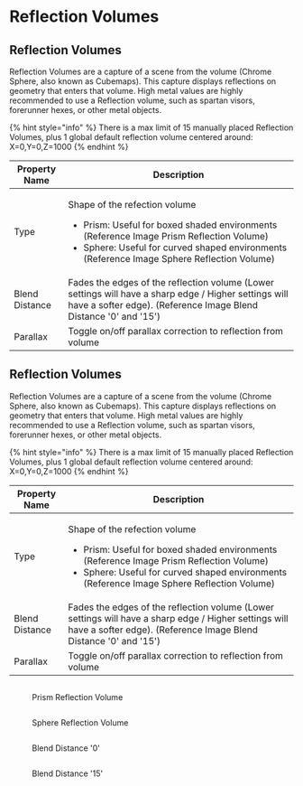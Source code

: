# Reflection Volumes

## Reflection Volumes

Reflection Volumes are a capture of a scene from the volume (Chrome Sphere, also known as Cubemaps). This capture displays reflections on geometry that enters that volume. High metal values are highly recommended to use a Reflection volume, such as spartan visors, forerunner hexes, or other metal objects.

{% hint style="info" %}
There is a max limit of 15 manually placed Reflection Volumes, plus 1 global default reflection volume centered around: X=0,Y=0,Z=1000
{% endhint %}

| Property Name  | Description                                                                                                                                                                                                                                  |
| -------------- | -------------------------------------------------------------------------------------------------------------------------------------------------------------------------------------------------------------------------------------------- |
| Type           | <p>Shape of the refection volume</p><ul><li>Prism: Useful for boxed shaded environments (Reference Image Prism Reflection Volume)</li><li>Sphere: Useful for curved shaped environments (Reference Image Sphere Reflection Volume)</li></ul> |
| Blend Distance | Fades the edges of the reflection volume (Lower settings will have a sharp edge / Higher settings will have a softer edge). (Reference Image Blend Distance '0' and '15')                                                                    |
| Parallax       | Toggle on/off parallax correction to reflection from volume                                                                                                                                                                                  |

## Reflection Volumes

Reflection Volumes are a capture of a scene from the volume (Chrome Sphere, also known as Cubemaps). This capture displays reflections on geometry that enters that volume. High metal values are highly recommended to use a Reflection volume, such as spartan visors, forerunner hexes, or other metal objects.

{% hint style="info" %}
There is a max limit of 15 manually placed Reflection Volumes, plus 1 global default reflection volume centered around: X=0,Y=0,Z=1000
{% endhint %}

| Property Name  | Description                                                                                                                                                                                                                                  |
| -------------- | -------------------------------------------------------------------------------------------------------------------------------------------------------------------------------------------------------------------------------------------- |
| Type           | <p>Shape of the refection volume</p><ul><li>Prism: Useful for boxed shaded environments (Reference Image Prism Reflection Volume)</li><li>Sphere: Useful for curved shaped environments (Reference Image Sphere Reflection Volume)</li></ul> |
| Blend Distance | Fades the edges of the reflection volume (Lower settings will have a sharp edge / Higher settings will have a softer edge). (Reference Image Blend Distance '0' and '15')                                                                    |
| Parallax       | Toggle on/off parallax correction to reflection from volume                                                                                                                                                                                  |

<figure><img src="../../../.gitbook/assets/reflection-volume-prism.png" alt=""><figcaption><p>Prism Reflection Volume</p></figcaption></figure>

<figure><img src="../../../.gitbook/assets/reflection-volume-sphere.png" alt=""><figcaption><p>Sphere Reflection Volume</p></figcaption></figure>

<figure><img src="../../../.gitbook/assets/sharp-edges-0-blend-distance.png" alt=""><figcaption><p>Blend Distance '0'</p></figcaption></figure>

<figure><img src="../../../.gitbook/assets/soft-edges-15-blend-distance.png" alt=""><figcaption><p>Blend Distance '15'</p></figcaption></figure>
